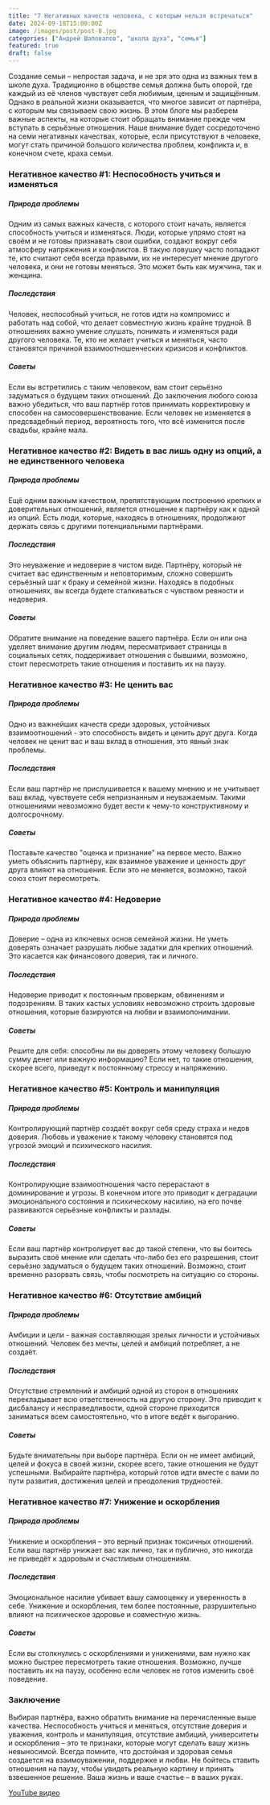 ```yaml
---
title: "7 Негативных качеств человека, с которым нельзя встречаться"
date: 2024-09-18T15:00:00Z
image: /images/post/post-8.jpg
categories: ["Андрей Шаповалов", "школа духа", "семья"]
featured: true
draft: false
---
```


Создание семьи – непростая задача, и не зря это одна из важных тем в школе духа. Традиционно в обществе семья должна быть опорой, где каждый из её членов чувствует себя любимым, ценным и защищённым. Однако в реальной жизни оказывается, что многое зависит от партнёра, с которым мы связываем свою жизнь. В этом блоге мы разберем важные аспекты, на которые стоит обращать внимание прежде чем вступать в серьёзные отношения. Наше внимание будет сосредоточено на семи негативных качествах, которые, если присутствуют в человеке, могут стать причиной большого количества проблем, конфликта и, в конечном счете, краха семьи.

### Негативное качество #1: Неспособность учиться и изменяться

##### Природа проблемы

Одним из самых важных качеств, с которого стоит начать, является способность учиться и изменяться. Люди, которые упрямо стоят на своём и не готовы признавать свои ошибки, создают вокруг себя атмосферу напряжения и конфликтов. В такую ловушку часто попадают те, кто считают себя всегда правыми, их не интересует мнение другого человека, и они не готовы меняться. Это может быть как мужчина, так и женщина.

##### Последствия

Человек, неспособный учиться, не готов идти на компромисс и работать над собой, что делает совместную жизнь крайне трудной. В отношениях важно умение слушать, понимать и изменяться ради другого человека. Те, кто не желает учиться и меняться, часто становятся причиной взаимоотношенческих кризисов и конфликтов.

##### Советы

Если вы встретились с таким человеком, вам стоит серьёзно задуматься о будущем таких отношений. До заключения любого союза важно убедиться, что ваш партнёр готов принимать корректировку и способен на самосовершенствование. Если человек не изменяется в предсвадебный период, вероятность того, что всё изменится после свадьбы, крайне мала.

### Негативное качество #2: Видеть в вас лишь одну из опций, а не единственного человека

##### Природа проблемы

Ещё одним важным качеством, препятствующим построению крепких и доверительных отношений, является отношение к партнёру как к одной из опций. Есть люди, которые, находясь в отношениях, продолжают держать связь с другими потенциальными партнёрами.

##### Последствия

Это неуважение и недоверие в чистом виде. Партнёру, который не считает вас единственным и неповторимым, сложно совершить серьёзный шаг к браку и семейной жизни. Находясь в подобных отношениях, вы всегда будете сталкиваться с чувством ревности и недоверия.

##### Советы

Обратите внимание на поведение вашего партнёра. Если он или она уделяет внимание другим людям, пересматривает страницы в социальных сетях, поддерживает отношения с бывшими, возможно, стоит пересмотреть такие отношения и поставить их на паузу.

### Негативное качество #3: Не ценить вас

##### Природа проблемы

Одно из важнейших качеств среди здоровых, устойчивых взаимоотношений - это способность видеть и ценить друг друга. Когда человек не ценит вас и ваш вклад в отношения, это явный знак проблемы.

##### Последствия

Если ваш партнёр не прислушивается к вашему мнению и не учитывает ваш вклад, чувствуете себя непризнанным и неуважаемым. Такими отношениями невозможно будет вести к чему-то конструктивному и долгосрочному.

##### Советы

Поставьте качество "оценка и признание" на первое место. Важно уметь объяснить партнёру, как взаимное уважение и ценность друг друга влияют на отношения. Если это не меняется, возможно, такой союз стоит пересмотреть.

### Негативное качество #4: Недоверие

##### Природа проблемы

Доверие – одна из ключевых основ семейной жизни. Не уметь доверять означает разрушать любые задатки для крепких отношений. Это касается как финансового доверия, так и личного.

##### Последствия

Недоверие приводит к постоянным проверкам, обвинениям и подозрениям. В таких кастых условиях невозможно строить здоровые отношения, которые базируются на любви и взаимопонимании.

##### Советы

Решите для себя: способны ли вы доверять этому человеку большую сумму денег или важную информацию? Если нет, то такие отношения, скорее всего, приведут к постоянному стрессу и напряжению.

### Негативное качество #5: Контроль и манипуляция

##### Природа проблемы

Контролирующий партнёр создаёт вокруг себя среду страха и недов доверия. Любовь и уважение к такому человеку становятся под угрозой эмоций и психического насилия.

##### Последствия

Контролирующие взаимоотношения часто перерастают в доминирование и угрозы. В конечном итоге это приводит к деградации эмоционального состояния и психическому насилию, на его почве развиваются серьёзные конфликты и разлады.

##### Советы

Если ваш партнёр контролирует вас до такой степени, что вы боитесь выразить своё мнение или сделать что-либо без его разрешения, стоит серьёзно задуматься о будущем таких отношений. Возможно, стоит временно разорвать связь, чтобы посмотреть на ситуацию со стороны.

### Негативное качество #6: Отсутствие амбиций

##### Природа проблемы

Амбиции и цели - важная составляющая зрелых личности и устойчивых отношений. Человек без мечты, целей и амбиций потребляет, а не создаёт.

##### Последствия

Отсутствие стремлений и амбиций одной из сторон в отношениях перекладывает всю ответственность на другую сторону. Это приводит к дисбалансу и несправедливости, одной стороне приходится заниматься всем самостоятельно, что в итоге ведёт к выгоранию.

##### Советы

Будьте внимательны при выборе партнёра. Если он не имеет амбиций, целей и фокуса в своей жизни, скорее всего, такие отношения не будут успешными. Выбирайте партнёра, который готов идти вместе с вами по пути развития, достижения целей и преодоления трудностей.

### Негативное качество #7: Унижение и оскорбления

##### Природа проблемы

Унижение и оскорбления – это верный признак токсичных отношений. Если ваш партнёр унижает вас как лично, так и публично, это никогда не приведёт к здоровым и счастливым отношениям.

##### Последствия

Эмоциональное насилие убивает вашу самооценку и уверенность в себе. Унижение и оскорбления, тем более постоянные, разрушительно влияют на психическое здоровье и совместную жизнь.

##### Советы

Если вы столкнулись с оскорблениями и унижениями, вам нужно как можно быстрее пересмотреть такие отношения. Возможно, лучше поставить их на паузу, особенно если человек не готов изменить своё поведение.

### Заключение

Выбирая партнёра, важно обратить внимание на перечисленные выше качества. Неспособность учиться и меняться, отсутствие доверия и уважения, контроль и манипуляция, отсутствие амбиций, университеты и оскорбления – это те признаки, которые могут сделать вашу жизнь невыносимой. Всегда помните, что достойная и здоровая семья создается на взаимоуважении, поддержке и любви. Не бойтесь ставить отношения на паузу, чтобы увидеть реальную картину и принять взвешенное решение. Ваша жизнь и ваше счастье – в ваших руках.

[YouTube видео](https://youtu.be/WXWs1MDOMN8?si=14QiROOYzbW0AE7_)
